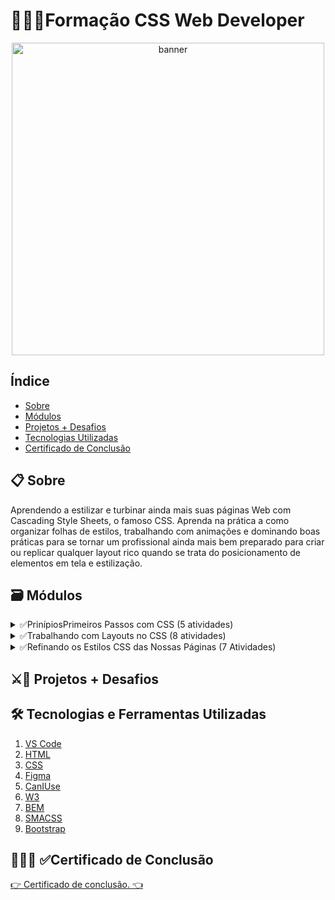# 👨🏾‍💻Formação CSS Web Developer
<p align="center">
  <a href="https://web.dio.me/track/formacao-css-web-developer" target="_blank">
    <img align="center" src="https://hermes.dio.me/tracks/da043c7a-7189-441e-bf28-adc2d05a4934.png" alt="banner" width="500"/>
  </a>
</p>

## Índice
- <a href="#sobre">Sobre</a>
- <a href="#modulos">Módulos</a>
- <a href="#projetos">Projetos + Desafios</a>
- <a href="#tecnologias">Tecnologias Utilizadas</a>
- <a href="#certificado">Certificado de Conclusão</a>

<h2 id="sobre">📋 Sobre</h2>
<div>
 <p>Aprendendo a estilizar e turbinar ainda mais suas páginas Web com Cascading Style Sheets, o famoso CSS. Aprenda na prática a como organizar folhas de estilos, trabalhando com animações e dominando boas práticas para se tornar um profissional ainda mais bem preparado para criar ou replicar qualquer layout rico quando se trata do posicionamento de elementos em tela e estilização.</p>
 
</di>

<h2 id="modulos">🗃 Módulos</h2>
<details>
  <summary>✅PrinípiosPrimeiros Passos com CSS (5 atividades)</summary>
 
   -  [x] Fundamentos do css(3hr)
   -  [x] Estilizações Básicas com CSS(6hrs)
   -  [x] Unidades de Medida em CSS(2hr)
   -  [x] Criando sua Primeira Landing Page com HTML e CSS(2hr)
   -  [x] Materiais Complementares - Primeiros Passos com CSS(1hr)
  
</details>
<details>
  <summary>✅Trabalhando com Layouts no CSS (8 atividades)</summary>
 
   -  [x] Posicionamentos e Exibição de Elementos com CSS(2hr)
   -  [x] Trabalhando com Flexbox no CSS(2hrs)
   -  [x] Clonando Youtube com CSS(2rhs)
   -  [x] Dominando Grid Layouts no CSS(3hrs)
   -  [x] Reproduzindo a Listagem do Youtube co Grid Layout no CSS(2hrs)
   -  [x] Responsividade no CSS(3hr)
   -  [x] Construind um Layout Responsivo para o Site do Discord Com CSS(2hr)
   -  [x] Materiais Complementares - Trabalhando Com Layouts no CSS(1hr)
  
</details>
<details>
 <summary>✅Refinando os Estilos CSS das Nossas Páginas (7 Atividades)</summary>

  -  [x] Pseudo Elementos e Pseudo Classes(4hrs)
  -  [x] Transições e Animações(3hrs)
  -  [x] Boas Práticas e conveções no CSS(2hrs)
  -  [x] Iniciando com seu primeiro Framework em CSS: Bootstrap(3hrs)
  -  [ ] Clonando o Site da HBO Max com Animações em HTML e CSS(1hrs)
  -  [x] Materiais Complementares - Refinando os Estilos CSS das nossas páginas(1hrs)
  -  [x] Avalie a Formação CSS Web Developer(1hrs)
         
</details>

<h2 id="projetos">⚔🎯 Projetos + Desafios</h2>

<h2 id="tecnologias">🛠 Tecnologias e Ferramentas Utilizadas</h2>

1. <a href="https://code.visualstudio.com/" target="_blank">VS Code</a>
2. <a href="https://developer.mozilla.org/pt-BR/docs/Web/HTML" target="_blank">HTML</a>
3. <a href="https://developer.mozilla.org/pt-BR/docs/Web/CSS" target="_blank">CSS</a>
4. <a href="https://www.figma.com/" target="_blank">Figma</a>
5. <a href="https://caniuse.com/" target="_blank">CanIUse</a>
6. <a href="https://www.w3schools.com/" target="_blank">W3</a>
7. <a href="https://getbem.com/" target="_blank">BEM</a>
8. <a href="https://smacss.com/" target="_blank">SMACSS</a>
9. <a href="https://getbootstrap.com/" target="_blank">Bootstrap</a>


<h2 id="certificado">👨🏾‍🎓 ✅Certificado de Conclusão</h2>

<a href="https://www.dio.me/certificate/SKAWBNQN/share" target="_blank">	👉 Certificado de conclusão. 👈 </a>


